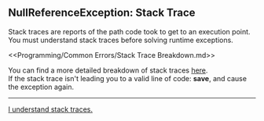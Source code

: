 ## NullReferenceException: Stack Trace
Stack traces are reports of the path code took to get to an execution point.  
You must understand stack traces before solving runtime exceptions.  

<<Programming/Common Errors/Stack Trace Breakdown.md>>

You can find a more detailed breakdown of stack traces [here](../../Stack%20Traces.md).  
If the stack trace isn't leading you to a valid line of code: **save**, and cause the exception again.  

---  

[I understand stack traces.](Reference%20Types.md)